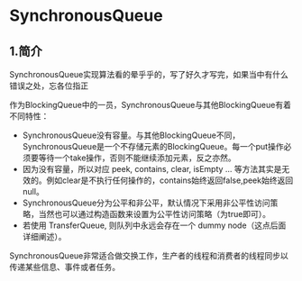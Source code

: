 # SynchronousQueue

## 1.简介

SynchronousQueue实现算法看的晕乎乎的，写了好久才写完，如果当中有什么错误之处，忘各位指正

作为BlockingQueue中的一员，SynchronousQueue与其他BlockingQueue有着不同特性：

* SynchronousQueue没有容量。与其他BlockingQueue不同，SynchronousQueue是一个不存储元素的BlockingQueue。每一个put操作必须要等待一个take操作，否则不能继续添加元素，反之亦然。
* 因为没有容量，所以对应 peek, contains, clear, isEmpty … 等方法其实是无效的。例如clear是不执行任何操作的，contains始终返回false,peek始终返回null。
* SynchronousQueue分为公平和非公平，默认情况下采用非公平性访问策略，当然也可以通过构造函数来设置为公平性访问策略（为true即可）。
* 若使用 TransferQueue, 则队列中永远会存在一个 dummy node（这点后面详细阐述）。

SynchronousQueue非常适合做交换工作，生产者的线程和消费者的线程同步以传递某些信息、事件或者任务。